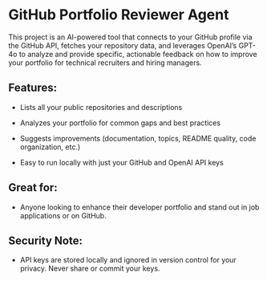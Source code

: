 # GitHub Portfolio Reviewer Agent

This project is an AI-powered tool that connects to your GitHub profile via the GitHub API, fetches your repository data, and leverages OpenAI’s GPT-4o to analyze and provide specific, actionable feedback on how to improve your portfolio for technical recruiters and hiring managers.

## Features:

- Lists all your public repositories and descriptions

- Analyzes your portfolio for common gaps and best practices

- Suggests improvements (documentation, topics, README quality, code organization, etc.)

- Easy to run locally with just your GitHub and OpenAI API keys

## Great for:
- Anyone looking to enhance their developer portfolio and stand out in job applications or on GitHub.

## Security Note:
- API keys are stored locally and ignored in version control for your privacy. Never share or commit your keys.
